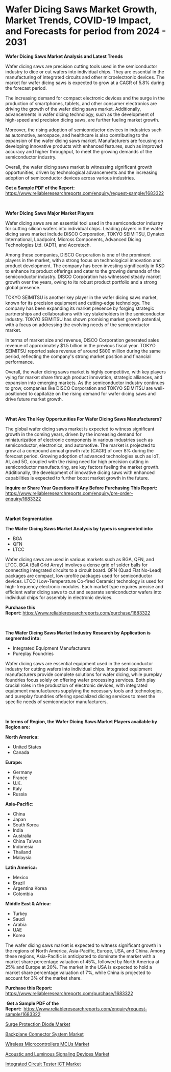 <p><h1>Wafer Dicing Saws Market Growth, Market Trends, COVID-19 Impact, and Forecasts for period from 2024 - 2031</h1></p><p><strong>Wafer Dicing Saws Market Analysis and Latest Trends</strong></p>
<p><p>Wafer dicing saws are precision cutting tools used in the semiconductor industry to dice or cut wafers into individual chips. They are essential in the manufacturing of integrated circuits and other microelectronic devices. The market for wafer dicing saws is expected to grow at a CAGR of 5.8% during the forecast period.</p><p>The increasing demand for compact electronic devices and the surge in the production of smartphones, tablets, and other consumer electronics are driving the growth of the wafer dicing saws market. Additionally, advancements in wafer dicing technology, such as the development of high-speed and precision dicing saws, are further fueling market growth. </p><p>Moreover, the rising adoption of semiconductor devices in industries such as automotive, aerospace, and healthcare is also contributing to the expansion of the wafer dicing saws market. Manufacturers are focusing on developing innovative products with enhanced features, such as improved accuracy and higher throughput, to meet the growing demands of the semiconductor industry.</p><p>Overall, the wafer dicing saws market is witnessing significant growth opportunities, driven by technological advancements and the increasing adoption of semiconductor devices across various industries.</p></p>
<p><strong>Get a Sample PDF of the Report:&nbsp;</strong> <a href="https://www.reliableresearchreports.com/enquiry/request-sample/1683322">https://www.reliableresearchreports.com/enquiry/request-sample/1683322</a></p>
<p>&nbsp;</p>
<p><strong>Wafer Dicing Saws Major Market Players</strong></p>
<p><p>Wafer dicing saws are an essential tool used in the semiconductor industry for cutting silicon wafers into individual chips. Leading players in the wafer dicing saws market include DISCO Corporation, TOKYO SEIMITSU, Dynatex International, Loadpoint, Micross Components, Advanced Dicing Technologies Ltd. (ADT), and Accretech.</p><p>Among these companies, DISCO Corporation is one of the prominent players in the market, with a strong focus on technological innovation and product development. The company has been investing significantly in R&D to enhance its product offerings and cater to the growing demands of the semiconductor industry. DISCO Corporation has witnessed steady market growth over the years, owing to its robust product portfolio and a strong global presence.</p><p>TOKYO SEIMITSU is another key player in the wafer dicing saws market, known for its precision equipment and cutting-edge technology. The company has been expanding its market presence by forging strategic partnerships and collaborations with key stakeholders in the semiconductor industry. TOKYO SEIMITSU has shown promising market growth potential, with a focus on addressing the evolving needs of the semiconductor market.</p><p>In terms of market size and revenue, DISCO Corporation generated sales revenue of approximately $1.5 billion in the previous fiscal year. TOKYO SEIMITSU reported sales revenue of around $800 million during the same period, reflecting the company's strong market position and financial performance.</p><p>Overall, the wafer dicing saws market is highly competitive, with key players vying for market share through product innovation, strategic alliances, and expansion into emerging markets. As the semiconductor industry continues to grow, companies like DISCO Corporation and TOKYO SEIMITSU are well-positioned to capitalize on the rising demand for wafer dicing saws and drive future market growth.</p></p>
<p>&nbsp;</p>
<p><strong>What Are The Key Opportunities For Wafer Dicing Saws Manufacturers?</strong></p>
<p><p>The global wafer dicing saws market is expected to witness significant growth in the coming years, driven by the increasing demand for miniaturization of electronic components in various industries such as semiconductor, electronics, and automotive. The market is projected to grow at a compound annual growth rate (CAGR) of over 8% during the forecast period. Growing adoption of advanced technologies such as IoT, AI, and 5G, coupled with the rising need for high precision cutting in semiconductor manufacturing, are key factors fueling the market growth. Additionally, the development of innovative dicing saws with enhanced capabilities is expected to further boost market growth in the future.</p></p>
<p><strong>Inquire or Share Your Questions If Any Before Purchasing This Report:</strong> <a href="https://www.reliableresearchreports.com/enquiry/pre-order-enquiry/1683322">https://www.reliableresearchreports.com/enquiry/pre-order-enquiry/1683322</a></p>
<p>&nbsp;</p>
<p><strong>Market Segmentation</strong></p>
<p><strong>The Wafer Dicing Saws Market Analysis by types is segmented into:</strong></p>
<p><ul><li>BGA</li><li>QFN</li><li>LTCC</li></ul></p>
<p><p>Wafer dicing saws are used in various markets such as BGA, QFN, and LTCC. BGA (Ball Grid Array) involves a dense grid of solder balls for connecting integrated circuits to a circuit board. QFN (Quad Flat No-Lead) packages are compact, low-profile packages used for semiconductor devices. LTCC (Low-Temperature Co-fired Ceramic) technology is used for high-frequency electronic modules. Each market type requires precise and efficient wafer dicing saws to cut and separate semiconductor wafers into individual chips for assembly in electronic devices.</p></p>
<p><strong>Purchase this Report:&nbsp;</strong><a href="https://www.reliableresearchreports.com/purchase/1683322">https://www.reliableresearchreports.com/purchase/1683322</a></p>
<p>&nbsp;</p>
<p><strong>The Wafer Dicing Saws Market Industry Research by Application is segmented into:</strong></p>
<p><ul><li>Integrated Equipment Manufacturers</li><li>Pureplay Foundries</li></ul></p>
<p><p>Wafer dicing saws are essential equipment used in the semiconductor industry for cutting wafers into individual chips. Integrated equipment manufacturers provide complete solutions for wafer dicing, while pureplay foundries focus solely on offering wafer processing services. Both play crucial roles in the production of electronic devices, with integrated equipment manufacturers supplying the necessary tools and technologies, and pureplay foundries offering specialized dicing services to meet the specific needs of semiconductor manufacturers.</p></p>
<p>&nbsp;</p>
<p><strong>In terms of Region, the Wafer Dicing Saws Market Players available by Region are:</strong></p>
<p>
    <p> <strong> North America: </strong>
        <ul>
            <li>United States</li>
            <li>Canada</li>
        </ul>
        </p> 
    <p> <strong> Europe: </strong>
        <ul>
            <li>Germany</li>
            <li>France</li>
            <li>U.K.</li>
            <li>Italy</li>
            <li>Russia</li>
        </ul>
        </p> 
    <p> <strong> Asia-Pacific: </strong>
        <ul>
            <li>China</li>
            <li>Japan</li>
            <li>South Korea</li>
            <li>India</li>
            <li>Australia</li>
            <li>China Taiwan</li>
            <li>Indonesia</li>
            <li>Thailand</li>
            <li>Malaysia</li>
        </ul>
        </p> 
    <p> <strong> Latin America: </strong>
        <ul>
            <li>Mexico</li>
            <li>Brazil</li>
            <li>Argentina Korea</li>
            <li>Colombia</li>
        </ul>
        </p> 
    <p> <strong> Middle East & Africa: </strong>
        <ul>
            <li>Turkey</li>
            <li>Saudi</li>
            <li>Arabia</li>
            <li>UAE</li>
            <li>Korea</li>
        </ul>
    </p>
    </p>
<p><p>The wafer dicing saws market is expected to witness significant growth in the regions of North America, Asia-Pacific, Europe, USA, and China. Among these regions, Asia-Pacific is anticipated to dominate the market with a market share percentage valuation of 45%, followed by North America at 25% and Europe at 20%. The market in the USA is expected to hold a market share percentage valuation of 7%, while China is projected to account for 3% of the market share.</p></p>
<p><strong>Purchase this Report: </strong><a href="https://www.reliableresearchreports.com/purchase/1683322">https://www.reliableresearchreports.com/purchase/1683322</a></p>
<p>&nbsp;<strong>Get a Sample PDF of the Report:&nbsp;&nbsp;</strong><a href="https://www.reliableresearchreports.com/enquiry/request-sample/1683322">https://www.reliableresearchreports.com/enquiry/request-sample/1683322</a></p>
<p><strong></strong></p>
<p><p><a href="https://medium.com/@wyattconn1966/surge-protection-diode-market-outlook-industry-overview-and-forecast-2024-to-2031-586d689b870b">Surge Protection Diode Market</a></p><p><a href="https://medium.com/@wyattconn1966/backplane-connector-system-market-analysis-and-sze-forecasted-for-period-from-2024-to-2031-9f8de136c2ad">Backplane Connector System Market</a></p><p><a href="https://medium.com/@wyattconn1966/wireless-microcontrollers-mcus-market-research-report-its-history-and-forecast-2024-to-2031-1dbcb8862d5e">Wireless Microcontrollers MCUs Market</a></p><p><a href="https://medium.com/@wyattconn1966/acoustic-and-luminous-signaling-devices-market-share-evolution-and-market-growth-trends-2024-2031-9cdec7a5c15a">Acoustic and Luminous Signaling Devices Market</a></p><p><a href="https://medium.com/@wyattconn1966/integrated-circuit-tester-ict-market-trends-forecast-and-competitive-analysis-to-2031-354f005370ab">Integrated Circuit Tester ICT Market</a></p></p>